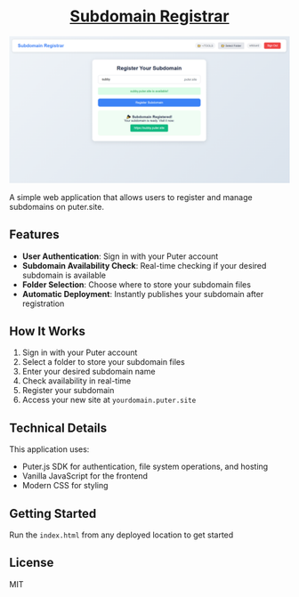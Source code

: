 <h1 align="center">
  <a href="https://subdomain.puter.site" target="_blank">Subdomain Registrar</a>
</h1>

<p align="center">
  <a href="https://subdomain.puter.site" target="_blank">
    <img src="screenshot.png" alt="Screenshot" width="600" />
  </a>
</p>


A simple web application that allows users to register and manage subdomains on puter.site.

## Features

- **User Authentication**: Sign in with your Puter account
- **Subdomain Availability Check**: Real-time checking if your desired subdomain is available
- **Folder Selection**: Choose where to store your subdomain files
- **Automatic Deployment**: Instantly publishes your subdomain after registration

## How It Works

1. Sign in with your Puter account
2. Select a folder to store your subdomain files
3. Enter your desired subdomain name
4. Check availability in real-time
5. Register your subdomain
6. Access your new site at `yourdomain.puter.site`

## Technical Details

This application uses:
- Puter.js SDK for authentication, file system operations, and hosting
- Vanilla JavaScript for the frontend
- Modern CSS for styling

## Getting Started

Run the `index.html` from any deployed location to get started

## License

MIT

